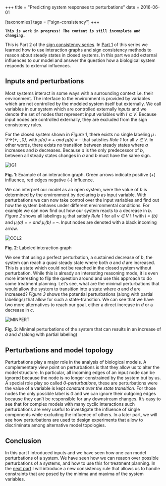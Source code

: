 +++
title = "Predicting system responses to perturbations"
date = 2016-06-01

[taxonomies]
tags = ["sign-consistency"]
+++

**`This is work in progress! The content is still incomplete and changing.`**


This is Part 2 of the [sign consistency series](/scm).
In [Part 1](/scm/scm1) of this series we learned how to use interaction graphs and sign consistency methods to reason about steady states in closed systems. 
In this part we add external influences to our model and answer the question how a biological system responds to external influences.

## Inputs and perturbations

Most systems interact in some ways with a surrounding context i.e. their environment. 
The interface to the environment is provided by variables which are not controlled by the modeled system itself but externally. 
We call variables in our system which are controlled externally *inputs* and 
we denote the set of nodes that represent input variables with *I ⊆ V*. 
Because input nodes are controlled externally,
they are excluded from the sign consistency rules.

For the closed system shown in *Figure 1*, there exists no single labeling *μ : V→{+,–,0}*, with *μ(a) = + and μ(b) = –* that satisfies *Rule 1* for all *v ∈ V*.
In other words, there exists no transition between steady states where *a* increases and *b* decreases. 
Because *a* is the only predecessor of *b*, between all steady states changes in *a* and *b* must have the same sign.

![IG1](/scm/IG1.png)

**Fig. 1**: Example of an interaction graph. Green arrows indicate positive (+) influence, red edges negative (–) influence.

We can interpret our model as an open system,
were the value of *b* is determined by the environment by declaring *b* as input variable.
With perturbations we can now take control over the input variables and find out how the system behaves under different environmental conditions. 
For example we can now find out how our system reacts to a decrease in *b*. *Figure 2* shows all labelings *μ<sub>i</sub>* that satisfy *Rule 1* for all *v ∈ V \ I* with *I = {b}* and *μ<sub>i</sub>(a) = + and μ<sub>i</sub>(b) = –*.
Input nodes are denoted with a black incoming arrow.

![COL2](/scm/COL2.png)

**Fig. 2**: Labeled interaction graph

We see that using a perfect perturbation, a sustained decrease of *b*,
the system can reach a quasi steady state where both *a* and *d* are increased. 
This is a state which could not be reached in the closed system without perturbation.
While this is already an interesting reasoning mode, it is even more interesting to flip the question around and use this approach to do some treatment planning.
Let’s see, what are the minimal perturbations that would allow the system to transition into a state where *a* and *d* are increased?
*Figure 3* shows the potential perturbations (along with partial labelings) that allow for such a state-transition.
We can see that we have two more alternatives to reach our goal, either a direct increase in *d* or a decrease in *c*.

![MINPERT](/scm/MINPERT.png)

**Fig. 3**: Minimal perturbations of the system that can results in an increase of *a* and *d* (along with partial labeling)

## Perturbations and model topology

Perturbations play a major role in the analysis of biological models. 
A complementary view point on perturbations is that they allow us to alter the model structure. 
In particular, all incoming edges of an input node can be ignored because the node is no longer constrained by the system but by us. 
A special role play so called *0-perturbations*, these are perturbations were the value of a variable is kept *constant over the state transition*.
For those nodes the only possible label is *0* and we can ignore their outgoing edges because they can’t be responsible for any downstream changes.
It’s easy to see that for complex models with many cyclic interactions such perturbations are very useful to investigate the influence of single components while excluding the influence of others. 
In a later part, we will see how perturbations are used to design experiments that allow to discriminate among alternative model topologies.

## Conclusion

In this part I introduced inputs and we have seen how one can model perturbations of a system. 
We have seen how we can reason over possible perturbations of a systems, and how to use this for treatment planning. 
In the [next part](/scm/scm3) I will introduce a new consistency rule that allows us to handle constraints that are posed by the minima and maxima of the system variables.
